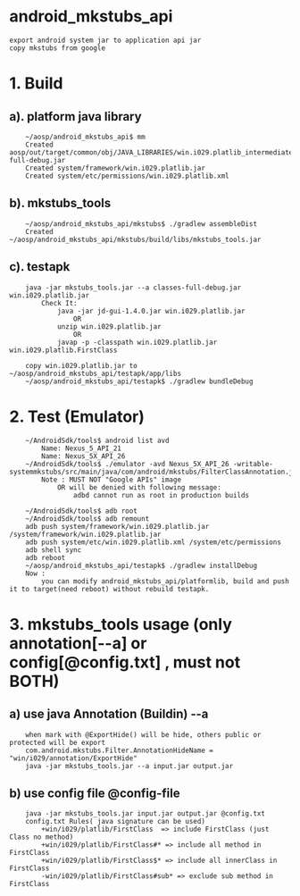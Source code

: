 # android_mkstubs_api
	export android system jar to application api jar
	copy mkstubs from google

# 1. Build 
##	a). platform java library
		~/aosp/android_mkstubs_api$ mm
		Created aosp/out/target/common/obj/JAVA_LIBRARIES/win.i029.platlib_intermediates/classes-full-debug.jar
		Created system/framework/win.i029.platlib.jar
		Created system/etc/permissions/win.i029.platlib.xml

##	b). mkstubs_tools
		~/aosp/android_mkstubs_api/mkstubs$ ./gradlew assembleDist
		Created ~/aosp/android_mkstubs_api/mkstubs/build/libs/mkstubs_tools.jar

##	c). testapk
		java -jar mkstubs_tools.jar --a classes-full-debug.jar win.i029.platlib.jar
			Check It: 
				java -jar jd-gui-1.4.0.jar win.i029.platlib.jar
					OR
				unzip win.i029.platlib.jar
					OR
				javap -p -classpath win.i029.platlib.jar win.i029.platlib.FirstClass

		copy win.i029.platlib.jar to ~/aosp/android_mkstubs_api/testapk/app/libs
		~/aosp/android_mkstubs_api/testapk$ ./gradlew bundleDebug
		

# 2. Test (Emulator)
		~/AndroidSdk/tools$ android list avd
			Name: Nexus_5_API_21
			Name: Nexus_5X_API_26
		~/AndroidSdk/tools$ ./emulator -avd Nexus_5X_API_26 -writable-systemmkstubs/src/main/java/com/android/mkstubs/FilterClassAnnotation.java
			Note : MUST NOT "Google APIs" image
				OR will be denied with following message:
					adbd cannot run as root in production builds

		~/AndroidSdk/tools$ adb root
		~/AndroidSdk/tools$ adb remount
		adb push system/framework/win.i029.platlib.jar /system/framework/win.i029.platlib.jar
		adb push system/etc/win.i029.platlib.xml /system/etc/permissions
		adb shell sync
		adb reboot
		~/aosp/android_mkstubs_api/testapk$ ./gradlew installDebug
		Now : 
			you can modify android_mkstubs_api/platformlib, build and push it to target(need reboot) without rebuild testapk.
		
# 3. mkstubs_tools usage (only annotation[--a] or config[@config.txt] , must not BOTH)
##	a) use java Annotation (Buildin) --a
		when mark with @ExportHide() will be hide, others public or protected will be export
		com.android.mkstubs.Filter.AnnotationHideName = "win/i029/annotation/ExportHide"
		java -jar mkstubs_tools.jar --a input.jar output.jar

##	b) use config file @config-file
		java -jar mkstubs_tools.jar input.jar output.jar @config.txt
		config.txt Rules( java signature can be used)
			+win/i029/platlib/FirstClass  => include FirstClass (just Class no method)
			+win/i029/platlib/FirstClass#* => include all method in FirstClass
			+win/i029/platlib/FirstClass$* => include all innerClass in FirstClass
			-win/i029/platlib/FirstClass#sub* => exclude sub method in FirstClass
			
		

			
